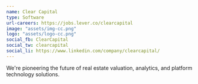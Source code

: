 ```yaml
---
name: Clear Capital
type: Software
url-careers: https://jobs.lever.co/clearcapital
image: "assets/img-cc.png"
logo: "assets/logo-cc.png"
social_fb: ClearCapital
social_tw: clearcapital
social_li: https://www.linkedin.com/company/clearcapital/
---
```


We're pioneering the future of real estate valuation, analytics, and platform technology solutions.

